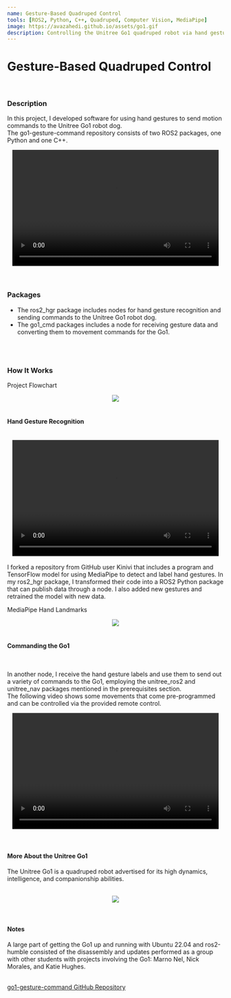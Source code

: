 ```yaml
---
name: Gesture-Based Quadruped Control
tools: [ROS2, Python, C++, Quadruped, Computer Vision, MediaPipe]
image: https://avazahedi.github.io/assets/go1.gif
description: Controlling the Unitree Go1 quadruped robot via hand gestures.
---
```


# Gesture-Based Quadruped Control
<br>

### **Description**
In this project, I developed software for using hand gestures to send motion commands to the Unitree Go1 robot dog.  
The go1-gesture-command repository consists of two ROS2 packages, one Python and one C++. 

<center><video width="480" height="270" controls>
  <source src="https://user-images.githubusercontent.com/39091881/226089569-d1528114-414c-4960-8ec3-f1f7acc11ab2.mp4">
</video></center> 

<br>
<br>

### **Packages**
* The ros2_hgr package includes nodes for hand gesture recognition and sending commands to the Unitree Go1 robot dog.
* The go1_cmd packages includes a node for receiving gesture data and converting them to movement commands for the Go1.

<br>
<br>

### **How It Works**

Project Flowchart
<br>
<center><img src="{{ site.url }}{{ site.baseurl }}/assets/go1_flowchart.jpg"/></center>
<br>


#### Hand Gesture Recognition
<br>

<center><video width="480" height="270" controls>
  <source src="https://user-images.githubusercontent.com/39091881/226089470-37c993d5-ed02-45c1-83af-3d6137bb76a5.mp4">
</video></center> 

<br>
I forked a repository from GitHub user Kinivi that includes a program and TensorFlow model for using MediaPipe to detect and label hand gestures. In my ros2_hgr package, I transformed their code into a ROS2 Python package that can publish data through a node. I also added new gestures and retrained the model with new data.
<br>

MediaPipe Hand Landmarks
<br>
<center><img src="{{ site.url }}{{ site.baseurl }}/assets/hand_landmarks.png"/></center>
<br>

#### Commanding the Go1
<br>

In another node, I receive the hand gesture labels and use them to send out a variety of commands to the Go1, employing the unitree_ros2 and unitree_nav packages mentioned in the prerequisites section.  
The following video shows some movements that come pre-programmed and can be controlled via the provided remote control.  

<center><video width="480" height="270" controls>
  <source src="https://user-images.githubusercontent.com/39091881/226089749-09f4dedc-a96d-4bd7-ac2e-195d2e96af29.mp4">
</video></center> 

<br>
<br>

#### More About the Unitree Go1
The Unitree Go1 is a quadruped robot advertised for its high dynamics, intelligence, and companionship abilities.  

<br>
<center><img src="{{ site.url }}{{ site.baseurl }}/assets/go1_dancing.gif"/></center>
<br>

<br>

#### Notes
A large part of getting the Go1 up and running with Ubuntu 22.04 and ros2-humble consisted of the disassembly and updates performed as a group with other students with projects involving the Go1: Marno Nel, Nick Morales, and Katie Hughes.  

<br>
<a href="https://github.com/avazahedi/go1-gesture-command">go1-gesture-command GitHub Repository</a>
